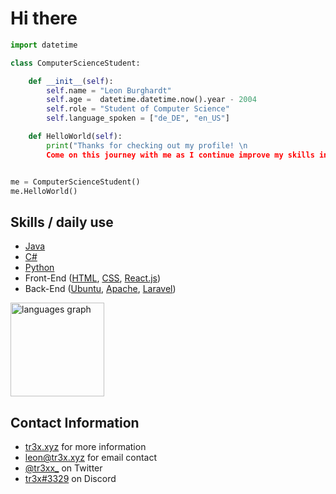 Hi there
============================================================================================================================

```python
import datetime

class ComputerScienceStudent:

    def __init__(self):
        self.name = "Leon Burghardt"
        self.age =  datetime.datetime.now().year - 2004
        self.role = "Student of Computer Science"
        self.language_spoken = ["de_DE", "en_US"]

    def HelloWorld(self):
        print("Thanks for checking out my profile! \n
        Come on this journey with me as I continue improve my skills in computer science.")


me = ComputerScienceStudent()
me.HelloWorld()
```

Skills / daily use
------------------------------
* [Java](https://www.java.com/)
* [C#](https://docs.microsoft.com/en-us/dotnet/csharp/)
* [Python](https://www.python.org/)
* Front-End ([HTML](https://www.w3.org/html/), [CSS](https://www.w3.org/Style/CSS/), [React.js](https://reactjs.org/))
* Back-End ([Ubuntu](https://ubuntu.com/), [Apache](https://httpd.apache.org/), [Laravel](https://laravel.com/))

<div align="left">
  <img src="https://github-readme-stats.vercel.app/api/top-langs?locale=en&hide_title=false&layout=compact&card_width=320&langs_count=10&theme=dracula&hide_border=false&username=tr3xxx" height="150" alt="languages graph"  />
</div>

Contact Information
------------------------------
* [tr3x.xyz](https://tr3x.xyz) for more information
* leon@tr3x.xyz for email contact
* [@tr3xx_](https://twitter.com/tr3xx_) on Twitter
* [tr3x#3329](https://discord.com/users/tr3x#3329) on Discord

